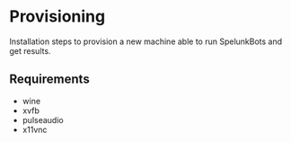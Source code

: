 # Provisioning

Installation steps to provision a new machine able to run SpelunkBots and get
results.

## Requirements

- wine
- xvfb
- pulseaudio
- x11vnc
